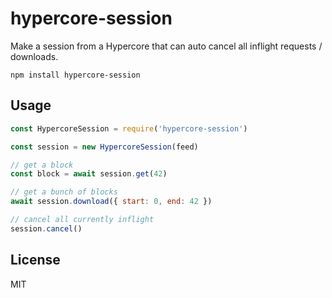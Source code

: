 # hypercore-session

Make a session from a Hypercore that can auto cancel all inflight requests / downloads.

```
npm install hypercore-session
```

## Usage

``` js
const HypercoreSession = require('hypercore-session')

const session = new HypercoreSession(feed)

// get a block
const block = await session.get(42)

// get a bunch of blocks
await session.download({ start: 0, end: 42 })

// cancel all currently inflight
session.cancel()
```

## License

MIT
